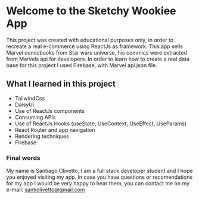 # Welcome to the Sketchy Wookiee App

This project was created with educational purposes only, in order to recreate a real e-commerce using ReactJs as framework.
This app sells Marvel comicbooks from Star wars universe, his commics were extracted from Marvels api for developers.
In order to learn how to create a real data base for this project I used Firebase, with Marvel api json file.

## What I learned in this project

- TailwindCss
- DaisyUi
- Use of ReactJs components
- Consuming APIs
- Use of ReactJs Hooks (useState, UseContext, UseEffect, UseParams)
- React Router and app navigation
- Rendering techniques
- Firebase
### Final words

My name is Santiago Olivetto, I am a full stack developer student and I hope you enjoyed visiting my app. In case you have questions or recomendations for my app I would be very happy to hear them, you can contact me on my e-mail: santiolivetto@gmail.com
